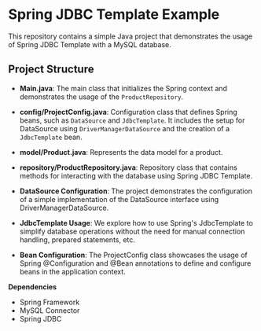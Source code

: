 # Spring JDBC Template Example

This repository contains a simple Java project that demonstrates the usage of Spring JDBC Template with a MySQL database.

## Project Structure

- **Main.java**: The main class that initializes the Spring context and demonstrates the usage of the `ProductRepository`.

- **config/ProjectConfig.java**: Configuration class that defines Spring beans, such as `DataSource` and `JdbcTemplate`. It includes the setup for DataSource using `DriverManagerDataSource` and the creation of a `JdbcTemplate` bean.

- **model/Product.java**: Represents the data model for a product.

- **repository/ProductRepository.java**: Repository class that contains methods for interacting with the database using Spring JDBC Template.

- **DataSource Configuration**: The project demonstrates the configuration of a simple implementation of the DataSource interface using DriverManagerDataSource.

- **JdbcTemplate Usage**: We explore how to use Spring's JdbcTemplate to simplify database operations without the need for manual connection handling, prepared statements, etc.

- **Bean Configuration**: The ProjectConfig class showcases the usage of Spring @Configuration and @Bean annotations to define and configure beans in the application context.

**Dependencies**
- Spring Framework
- MySQL Connector
- Spring JDBC